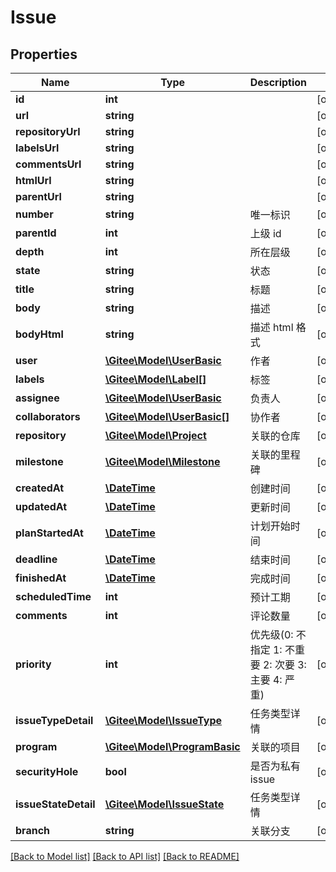 # Issue

## Properties

Name | Type | Description | Notes
------------ | ------------- | ------------- | -------------
**id** | **int** |  | [optional] 
**url** | **string** |  | [optional] 
**repositoryUrl** | **string** |  | [optional] 
**labelsUrl** | **string** |  | [optional] 
**commentsUrl** | **string** |  | [optional] 
**htmlUrl** | **string** |  | [optional] 
**parentUrl** | **string** |  | [optional] 
**number** | **string** | 唯一标识 | [optional] 
**parentId** | **int** | 上级 id | [optional] 
**depth** | **int** | 所在层级 | [optional] 
**state** | **string** | 状态 | [optional] 
**title** | **string** | 标题 | [optional] 
**body** | **string** | 描述 | [optional] 
**bodyHtml** | **string** | 描述 html 格式 | [optional] 
**user** | [**\Gitee\Model\UserBasic**](UserBasic.md) | 作者 | [optional] 
**labels** | [**\Gitee\Model\Label[]**](Label.md) | 标签 | [optional] 
**assignee** | [**\Gitee\Model\UserBasic**](UserBasic.md) | 负责人 | [optional] 
**collaborators** | [**\Gitee\Model\UserBasic[]**](UserBasic.md) | 协作者 | [optional] 
**repository** | [**\Gitee\Model\Project**](Project.md) | 关联的仓库 | [optional] 
**milestone** | [**\Gitee\Model\Milestone**](Milestone.md) | 关联的里程碑 | [optional] 
**createdAt** | [**\DateTime**](https://www.php.net/class.datetime) | 创建时间 | [optional] 
**updatedAt** | [**\DateTime**](https://www.php.net/class.datetime) | 更新时间 | [optional] 
**planStartedAt** | [**\DateTime**](https://www.php.net/class.datetime) | 计划开始时间 | [optional] 
**deadline** | [**\DateTime**](https://www.php.net/class.datetime) | 结束时间 | [optional] 
**finishedAt** | [**\DateTime**](https://www.php.net/class.datetime) | 完成时间 | [optional] 
**scheduledTime** | **int** | 预计工期 | [optional] 
**comments** | **int** | 评论数量 | [optional] 
**priority** | **int** | 优先级(0: 不指定 1: 不重要 2: 次要 3: 主要 4: 严重) | [optional] 
**issueTypeDetail** | [**\Gitee\Model\IssueType**](IssueType.md) | 任务类型详情 | [optional] 
**program** | [**\Gitee\Model\ProgramBasic**](ProgramBasic.md) | 关联的项目 | [optional] 
**securityHole** | **bool** | 是否为私有issue | [optional] 
**issueStateDetail** | [**\Gitee\Model\IssueState**](IssueState.md) | 任务类型详情 | [optional] 
**branch** | **string** | 关联分支 | [optional] 

[[Back to Model list]](../../README.md#documentation-for-models) [[Back to API list]](../../README.md#documentation-for-api-endpoints) [[Back to README]](../../README.md)


